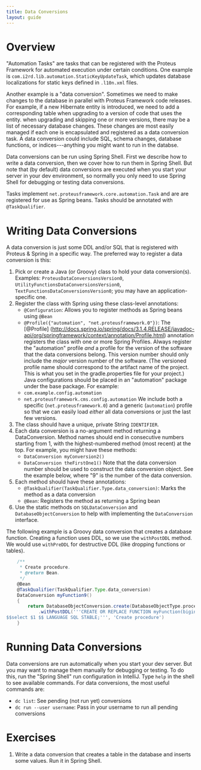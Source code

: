 ```yaml
---
title: Data Conversions
layout: guide
---
```


# Overview
"Automation Tasks" are tasks that can be registered with the Proteus Framework for automated execution under certain conditions.  One example is `com.i2rd.lib.automation.StaticKeyUpdateTask`, which updates database localizations for static keys defined in `.l10n.xml` files.

Another example is a "data conversion".  Sometimes we need to make changes to the database in parallel with Proteus Framework code releases.  For example, if a new Hibernate entity is introduced, we need to add a corresponding table when upgrading to a version of code that uses the entity.  when upgrading and skipping one or more versions, there may be a list of necessary database changes.  These changes are most easily managed if each one is encapsulated and registered as a data conversion task.  A data conversion could include SQL, schema changes, database functions, or indices---anything you might want to run in the databse.

Data conversions can be run using Spring Shell.  First we describe how to write a data conversion, then we cover how to run them in Spring Shell.  But note that (by default) data conversions are executed when you start your server in your dev environment, so normally you only need to use Spring Shell for debugging or testing data conversions.

Tasks implement `net.proteusframework.core.automation.Task` and are are registered for use as Spring beans.  Tasks should be annotated with `@TaskQualifier`.

# Writing Data Conversions
A data conversion is just some DDL and/or SQL that is registered with Proteus & Spring in a specific way.
The preferred way to register a data conversion is this:

1. Pick or create a Java (or Groovy) class to hold your data conversion(s).  Examples: `ProteusDataConversionsVersion0`, `UtilityFunctionsDataConversionsVersion0`, `TextFunctionsDataConversionsVersion0`; you may have an application-specific one.
2. Register the class with Spring using these class-level annotations:
    * `@Configuration`: Allows you to register methods as Spring beans using `@Bean`
    * `@Profile({"automation", "net.proteusframework.0"})`: The [@Profile] (http://docs.spring.io/spring/docs/3.1.4.RELEASE/javadoc-api/org/springframework/context/annotation/Profile.html) annotation registers the class with one or more Spring Profiles.  Always register the "automation" profile *and* 
a profile for the version of the software that the data conversions belong. This version number should only include the *major* version number of the software. (The versioned profile name should correspond to the artifact name of the project. This is what you set in the gradle.properties file for your project.) Java configurations should be placed in an "automation" package under the base package.  For example:
    * `com.example.config.automation`
    * `net.proteusframework.cms.config.automation`
    We include both a specific (`net.proteusframework.0`) and a generic (`automation`) profile so that we can easily load *either* all data conversions or just the last few versions.
3. The class should have a unique, private String `IDENTIFIER`.
4. Each data conversion is a no-argument method returning a DataConversion.  Method names should end in consecutive numbers starting from 1, with the highest-numbered method (most recent) at the top.  For example, you might have these methods:
    * `DataConversion myConversion2()`
    * `DataConversion theFirstOne1()`
    Note that the data conversion number should be used to construct the data conversion object. See the example below, where "9" is the number of the data conversion.
5.  Each method should have these annotations: 
    * `@TaskQualifier(TaskQualifier.Type.data_conversion)`: Marks the method as a data conversion
    * `@Bean`: Registers the method as returning a Spring bean
6.  Use the static methods on `SQLDataConversion` and `DatabaseObjectConversion` to help with implementing the `DataConversion` interface.

The following example is a Groovy data conversion that creates a database function.  Creating a function uses DDL, so we use the `withPostDDL` method.  We would use `withPreDDL` for destructive DDL (like dropping functions or tables).

```groovy
    /**
     * Create procedure.
     * @return Bean.
     */
    @Bean
    @TaskQualifier(TaskQualifier.Type.data_conversion)
    DataConversion myFunction9()
    {
        return DatabaseObjectConversion.create(DatabaseObjectType.procedure, IDENTIFIER, 'TODO data conversion description', 9, false)
            .withPostDDL('''CREATE OR REPLACE FUNCTION myFunction(bigint) RETURNS bigint AS
$$select $1 $$ LANGUAGE SQL STABLE;''', 'Create procedure')
    }
```


# Running Data Conversions
Data conversions are run automatically when you start your dev server.  But you may want to manage them manually for debugging or testing.  To do this, run the "Spring Shell" run configuration in IntelliJ.  Type `help` in the shell to see available commands.  For data conversions, the most useful commands are:
* `dc list`: See pending (not run yet) conversions
* `dc run --user username`: Pass in your username to run all pending conversions

# Exercises
1. Write a data conversion that creates a table in the database and inserts some values.  Run it in Spring Shell.
